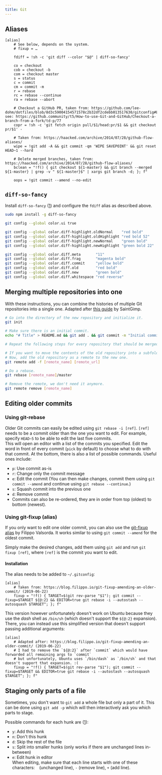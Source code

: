 ```yaml
---
title: Git
---
```


## Aliases

```
[alias]
    # See below, depends on the system.
    # fixup = …

    fdiff = !sh -c 'git diff --color "$@" | diff-so-fancy'

    co = checkout
    cob = checkout -b
    com = checkout master
    s = status
    c = commit
    cm = commit -m
    r = rebase
    rc = rebase --continue
    ra = rebase --abort

    # Checkout a GitHub PR, taken from: https://github.com/lee-dohm/dotfiles/blob/8d3c59004154571578c2b32df2cdebb013517630/gitconfig#L8, see: https://github.community/t5/How-to-use-Git-and-GitHub/Checkout-a-branch-from-a-fork/td-p/77
    copr = !sh -c 'git fetch origin pull/$1/head:pr/$1 && git checkout pr/$1' -

    # Taken from: https://haacked.com/archive/2014/07/28/github-flow-aliases/
    wipe = !git add -A && git commit -qm 'WIPE SAVEPOINT' && git reset HEAD~1 --hard

    # Delete merged branches, taken from: https://haacked.com/archive/2014/07/28/github-flow-aliases/
    bclean = "!f() { git checkout ${1-master} && git branch --merged ${1-master} | grep -v " ${1-master}$" | xargs git branch -d; }; f"

    oops = !git commit --amend --no-edit
```

## `diff-so-fancy`

Install `diff-so-fancy` ([1](https://github.com/so-fancy/diff-so-fancy/blob/8728c8badd72995f515b247da938e163d959cdf6/README.md)) and configure the `fdiff` alias as described above. 

```sh
sudo npm install -g diff-so-fancy

git config --global color.ui true

git config --global color.diff-highlight.oldNormal    "red bold"
git config --global color.diff-highlight.oldHighlight "red bold 52"
git config --global color.diff-highlight.newNormal    "green bold"
git config --global color.diff-highlight.newHighlight "green bold 22"

git config --global color.diff.meta       "11"
git config --global color.diff.frag       "magenta bold"
git config --global color.diff.commit     "yellow bold"
git config --global color.diff.old        "red bold"
git config --global color.diff.new        "green bold"
git config --global color.diff.whitespace "red reverse"
```

## Merging multiple repositories into one

With these instructions, you can combine the histories of multiple Git repositories into a single one. Adapted after [this guide](https://saintgimp.org/2013/01/22/merging-two-git-repositories-into-one-repository-without-losing-file-history/) by SaintGimp.

```sh
# Go into the directory of the new repository and initialize it.
git init

# Make sure there is an initial commit.
echo "# Title" > README.md && git add . && git commit -m "Initial commit"

# Repeat the following steps for every repository that should be merged into the new one.

# If you want to move the contents of the old repository into a subfolder, do that first (including commiting and pushing that change to the remote).
# Now, add the old repository as a remote to the new one.
git remote add -f [remote_name] [remote_url]

# Do a rebase.
git rebase [remote_name]/master

# Remove the remote, we don't need it anymore.
git remote remove [remote_name]
```

## Editing older commits

### Using git-rebase

Older Git commits can easily be edited using `git rebase -i [ref]`. `[ref]` needs to be a commit older than the one you want to edit. For example, specify `HEAD~5` to be able to edit the last five commits.  
This will open an editor with a list of the commits you specified. Edit the word in front of every commit (`pick` by default) to choose what to do with that commit. At the bottom, there is also a list of possible commands. Useful ones include:

* `p`: Use commit as-is
* `r`: Change only the commit message
* `e`: Edit the commit (You can then make changes, commit them using `git commit --amend` and continue using `git rebase --continue`.)
* `s`: Squash commit into the previous one
* `d`: Remove commit
* Commits can also be re-ordered, they are in order from top (oldest) to bottom (newest).

### Using git-fixup (alias)

If you only want to edit one older commit, you can also use the [git-fixup alias](https://blog.filippo.io/git-fixup-amending-an-older-commit/) by Filippo Valsorda. It works similar to using `git commit --amend` for the oldest commit.

Simply make the desired changes, add them using `git add` and run `git fixup [ref]`, where `[ref]` is the commit you want to edit.

#### Installation

The alias needs to be added to `~/.gitconfig`:

```
[alias]
    # Taken from: https://blog.filippo.io/git-fixup-amending-an-older-commit/ (2019-06-22)
    fixup = "!f() { TARGET=$(git rev-parse "$1"); git commit --fixup=$TARGET ${@:2} && EDITOR=true git rebase -i --autostash --autosquash $TARGET^; }; f"
```

This version however unfortunately doesn't work on Ubuntu because they use the *dash* shell as `/bin/sh` (which doesn't support the `${@:2}` expansion). There, you can instead use this simplified version that doesn't support passing additional arguments:

```
[alias]
    # Adapted after: https://blog.filippo.io/git-fixup-amending-an-older-commit/ (2019-06-22)
    # I had to remove the `${@:2}` after `commit` which would have forwarded all remaining args to `commit`
    # but unfortunately, Ubuntu uses `/bin/dash` as `/bin/sh` and that doesn't support that expansion. :(
    fixup = "!f() { TARGET=$(git rev-parse "$1"); git commit --fixup=$TARGET && EDITOR=true git rebase -i --autostash --autosquash $TARGET^; }; f"
```

## Staging only parts of a file

Sometimes, you don't want to `git add` a whole file but only a part of it. This can be done using `git add -p` which will then interactively ask you which parts to stage.

Possible commands for each hunk are ([1](https://nuclearsquid.com/writings/git-add/#git-add-patch)):

* `y`: Add this hunk
* `n`: Don't this hunk
* `d`: Skip the rest of the file
* `s`: Split into smaller hunks (only works if there are unchanged lines in-between)
* `e`: Edit hunk in editor  
  When editing, make sure that each line starts with one of these characters: ` ` (unchanged line), `-` (remove line), `+` (add line).
